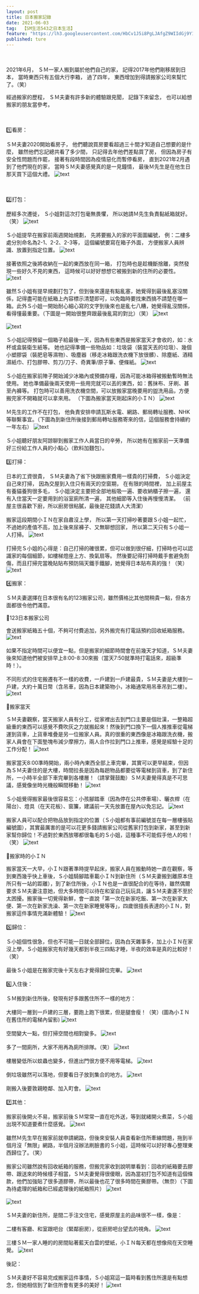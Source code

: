 ```yaml
---
layout: post
title: 日本搬家記錄
date: 2021-06-03
tag:  【SM生活543之日本生活】
feature: "https://lh3.googleusercontent.com/HbCv1J5i8PgLJAfgZ9WIIdGj9Y1xQ7JtftO7SYOX21GHFYl4tImgLQCYQtdTzG3HK7p8sGD0ckspMsrSePSwFEn9lR03Db6VkLPXjC-VJFjXSg8FhPKt5VtJ9hg_EsmSKWiRunlm5aY=w2400"
published: ture
---
```


<br><br>
2021年6月，
ＳＭ一家人搬到屬於他們自己的家，
記得2017年他們剛移居到日本，
當時東西只有五個大行李箱，
過了四年，
東西增加到得請搬家公司來幫忙了。（笑）

經過搬家的歷程，
ＳＭ夫妻有許多新的體驗跟見聞，
記錄下來留念，
也可以給想搬家的朋友當參考。


<br><br>
1️⃣看房：

ＳＭ夫妻2020開始看房子，
他們聽說買房要看超過三十間才知道自己想要的是什麼，
雖然他們忘記總共看了多少間，
只記得去年他們差點買了房，
但因為房子有安全性問題而作罷，
接著有段時間因為疫情惡化而暫停看房，
直到2021年2月遇到了他們現在的家，
當時ＳＭ夫妻感覺真的是一見鐘情，
最後Ｍ先生是在他生日那天買下這個大禮。
![text](https://lh3.googleusercontent.com/JeuUiX1Pnt4BG4eKvb82rbPS2LTlP55kWEJRIgF1ZMisWV_2NVQzU4FVg0HHKeLLvuDH0KZ13W4Coq4iG6RsrqYZCJ3ub3t5_sOitnyKwrAlZ80k1o4QlIGEuUsdBmh7Me8Ar9IQxk0=w2400)


<br><br>
2️⃣打包：

歷經多次遷徙，
Ｓ小姐對這次打包毫無畏懼，
所以她請Ｍ先生負責黏紙箱就好。（笑）
![text](https://lh3.googleusercontent.com/-qR-UI3-GgGZxEe40u7K2Y0YxzI0_dufH-7NM2ccQcJcBRXh-9nBe8iKDTVZsQ1wiy9rffeqGW-8erRJGfNRSyioYi1retRVXQtlQk9crTWndqQaApriIoDzw4WTNhCX2Hkk81l4jwo=w2400)
<br><br>
Ｓ小姐提早在搬家前兩週開始規劃，
先將要搬入的家的平面圖編號，
例：二樓多處分別命名為2-1、2-2、2-3等，
這個編號要寫在箱子外面，
方便搬家人員辨識、放置到指定位置。
![text](https://lh3.googleusercontent.com/I4J9qUBhtXVCbf2LQaXATd6YCqVNp7hr46-dFa5nARn8mwXvu7besxsFrLCccnzO8_NTO6jpVYtvR5_RoIZc9Hek1ZrZwt2pgmraC-qI0PGQL__E96Ozv4ZZGu6qUCBTczrjBUrYsvQ=w2400)
<br><br>
接著依照之後將收納在一起的東西放在同一箱，
打包時也是趁機斷捨離，突然發現一些好久不見的東西，
這時候可以好好想想它被搬到新的住所的必要性。
![text](https://lh3.googleusercontent.com/fj69bdOIeM5WDWpyJBYNBw5UnZ0p4w03rkB-HqTp4Rl7REnjT2tX_YVZ8Jm98B8H9KQLNszOuUIlmaDQodfpfSt74olQx7jk0DQZ-i_CMjekzp77go7gUf-Im4L9wIXlVSuCtseu9Yo=w2400)
<br><br>
雖然Ｓ小姐有提早規劃打包了，但到後來還是有點亂塞，她覺得到最後亂塞沒關係，記得盡可能在紙箱上內容標示清楚即可，以免臨時要找東西搞不請楚在哪一箱。此外Ｓ小姐一開始耐心細心寫的文字到後來也是亂七八糟，她覺得亂沒關係，看得懂最重要。（下圖是一開始很整齊跟最後亂寫的對比）（笑）
![text](https://lh3.googleusercontent.com/4TYVo90jlq48vbDtDiWXSwULazm4zl4aUNQh4CfDC5nYAmKs7yfHYo6sOxqwpLe5wOEOLLkG30-thS6sVzqFHX1XMW9jd8cuJMLWMCwyhZAPwYU99A-CE0rtpP5BCl5H4zwUUVxGhPo=w2400)
<br><br>
![text](https://lh3.googleusercontent.com/CmDEhkmQyqoJ9LGmlyzSCMLVJOYLnnaPrYW0C80DVzcAwb2jq-x7dhuR2_UmP0adC8KKbp2oIxF2w0Gs5kEP1ezvF5_4O0p0rF7yFoIfDIHL0BoIyty-8VhOGbi-JAvNh80QqJ6iIic=w2400)
<br><br>
Ｓ小姐記得預留一個箱子給最後一天，因為有些東西是搬家當天才會收的，如：水杯或盒裝衛生紙等。
她也記得準備一些物品如：垃圾袋（裝當天丟的垃圾）、幾個小塑膠袋（裝肥皂等濕物）、吸塵器（移走冰箱跟洗衣機下放很髒）、除塵紙、酒精濕紙巾、打包膠帶、剪刀/刀子、奇異筆/原子筆、便條紙。
![text](https://lh3.googleusercontent.com/vG0qKktqftVKi05CnbDd4Xax-1Qxe7j5OOYKEVZps3RrmWpAYWxSImy7uNx2ZBts0-sJNRdjXLRrNZufjZGsmdCwzVjzWu5O0EmJKLaxGKmhX5A8HtF7ZPoqf2ntPTCBlv3WJqwMhw0=w2400)
<br><br>
Ｓ小姐在搬家前陣子開始減少冰箱內或預備存糧，因為可能冰箱得被搬動暫時無法使用。
她也準備最後兩天使用一些用完就可以丟的東西，如：舊抹布、牙刷、甚至內褲等。
打包時可以善用洗衣機空間，可以放搬家當晚要用的盥洗用品，方便搬完家不開箱就可以拿來用。
（下圖為搬家當天剛起床的小ＩＮ）
![text](https://lh3.googleusercontent.com/tWCTELW2Abua9smS1yEB1GGRt1e_bHWbC_r8G6en1oigq4KeZwHuGI7nwWMkbxKznto7Z3pcTV90O3Uo13AN24bhSpQZYCt_lw4zkXqaxV5Yb0PcRKUji09qa0QC6C3Cv8urO6NH_2E=w2400)
<br><br>
Ｍ先生的工作不在打包，
他負責安排申請瓦斯水電、網路、郵局轉址服務、NHK等聯繫事宜。（下圖為到新住所後接到郵局轉址服務寄來的信，這個服務會持續約一年左右）
![text](https://lh3.googleusercontent.com/NgEsALXvSMBdHgHmGesQMlR8Lnp58FUcMXmY3KXX_laVfZoPcsDc-MBseobzJ_TAeQYSn25kEsni_2s66ofmqXapMWlhocoUK-aVecvOOjcJr-Z6BYg0vzG-pFDmbvG71rmXV8ilsyk=w2400)
<br><br>
Ｓ小姐聽好朋友阿諒聊到搬家工作人員當日的辛勞，
所以她有在搬家前一天準備好三份給工作人員的小點心（飲料加麵包）。
<br><br>
3️⃣打掃：

日本的工資很貴，
ＳＭ夫妻為了省下快跟搬家費用一樣貴的打掃費，
Ｓ小姐決定自己來打掃，
因為交屋到入住只有兩天的空窗期，
在有限的時間裡，
加上前屋主有養貓養狗很多毛，
Ｓ小姐決定主要把全部地板吸一遍、要收納櫃子擦一遍，
還有入住當天一定要用到的浴室廁所清一遍，
其他細節等入住後再慢慢清潔。
（前屋主很喜歡下廚，所以廚房很粘膩，最後是花錢請人大清潔）
<br><br>
搬家這段期間小ＩＮ在家自肅沒上學，
所以第一天打掃吵著要跟Ｓ小姐一起忙，
不過她的產值不高，加上後來尿褲子、又無聊想回家，
所以第二天只有Ｓ小姐一人打掃。
![text](https://lh3.googleusercontent.com/DtP1pQBecch7_5slWWS3KaP_T9hX0SBPH1q35cROGMv_o3o85gJ8kMdkox4BBAc7fW-H_42KykdE5bf5U2JIquVS-g_XWjo5dJGwFtH183cWj_nIFkGawSAv8QZ-ufXNZpA_onBCC_I=w2400)
<br><br>
打掃完Ｓ小姐的心得是：自己打掃的確很累，但可以做到很仔細，打掃時也可以認識家的每個細節，如樓梯燈座上方、換氣扇等。
然後要記得打掃時戴手套避免割傷，而且打掃完當晚貼貼布預防隔天鐵手鐵腳，她覺得日本貼布真的強！（笑）
![text](https://lh3.googleusercontent.com/poblbpIu5HTUzzKs-eoB6HcscRCx8NMKGUFDK0rDCfjdpR7TKKzxfvW1U6XYqDHS3oyClfu9eqIpgdBfrFNp12STmeseNAkVL75tCKdTmSBQhaE-PxI2nhmz2fwLk4HHWqqwvTJHP-A=w2400)
<br><br>
4️⃣搬家：

ＳＭ夫妻選擇在日本很有名的123搬家公司，雖然價格比其他間稍貴一點，但各方面都很令他們滿意。

🔴123日本搬家公司

會送搬家紙箱五十個，不夠可付費追加，另外搬完有打電話預約回收紙箱服務。
![text](https://lh3.googleusercontent.com/f36_m_FlCm26NMqgXuWzpC1JOq9Fjh6HYt-Th-0PtZxTuj03orYWa_VB-MyabMrMj4KSTBeIdHU9gciscjxoj98-aIBtM8pA3wtv5Wl7rxMmu0NhYVIHiAlFsefEBclpNpIuuGBN_9U=w2400)
<br><br>
如果不指定時間可以便宜一點，但是搬家的細節時間會在前幾天才知道，ＳＭ夫妻後來知道他們被安排早上8:00-8:30來搬（當天7:50就準時打電話來，超級準時！）。
<br><br>
不同形式的住宅搬遷有不一樣的收費，一戶建到一戶建最貴，ＳＭ夫妻是大樓到一戶建，大約十萬日幣（含吊車，因為日本建築物小，冰箱通常用吊車吊到二樓）。
![text](https://lh3.googleusercontent.com/ylr6d1FBsjlQ5WVF4I-Yn_WD2uBtg_5lA7MbUxJjxqln2uIVYawcdZAmXt3S1eJQZKAjNqxZQaob1mUeZx-PtEWEj0z5j0a6alXcUx4nrXSmVI5s1uwYUqTxK7AbHq48pE5IWYNCS2w=w2400)
<br><br>
🔴搬家當天

ＳＭ夫妻觀察，當天搬家人員有分工，從家裡出去到門口主要是個壯漢，一整箱超級重的東西可以感覺不費吹灰之力就搬起來！然後到門口換下一個人推推車從電梯運到貨車，上貨車堆疊是另一位搬家人員。真的很重的東西像是冰箱跟洗衣機，搬家人員會在下面墊塊布減少摩擦力，兩人合作拉到門口上推車，感覺是經驗十足的工作分配！
![text](https://lh3.googleusercontent.com/_J6Yht-6FvYaCJM5XA_aQT9igh9XEzo2xLZv4B4U8Qy7NuV-YtlipENqVOCsd048UdFRIqjtwo_4xKN4KhX9-BL2amz1hy-KSQYkZOY_QnlMRolM5T3ex1bio3lNAZXnOQzsLPo1Rwg=w2400)
<br><br>
搬家當天8:00準時開始，兩小時內東西全部上車完畢，其實可以更早結束，但因為ＳＭ夫妻住的是大樓，時間拉長是因為每趟物品都要從等電梯到貨車，到了新住所，一小時半全部下車完畢到各樓層！（請掌聲鼓勵）ＳＭ夫妻覺得真是不可思議，感覺像坐時光機般瞬間移動！
![text](https://lh3.googleusercontent.com/8I2Wl4fRHp9KEx142S0v0KKn7jACT4lpQ-6iuleFYmXhX-nFdKm58y-tfewAopwvpNDshUtcyEyCHbyR3GPDH6Gpk29xCUxunXYnTAMCLvCp1iCpEGTjXTwAeHNaksjBK-rOM0_HuJs=w2400)
<br><br>
Ｓ小姐覺得搬家最後很容易忘：小孩腳踏車（因為停在公共停車場）、曬衣桿（在陽台）、燈具（在天花板）、窗簾，建議前一天先放置在屋內以免忘記。
![text](https://lh3.googleusercontent.com/NBzc9vSRy4ZYGQ0IQHzle3vp_pgRciZzgG_mzlwxFQz7sqDULV0s6OBbTyfodkhggaeXen11MYyyaSPMQ_YNU-4vbVUW7H9MxN79A_-CtY-ebkG4IHLisinUwH8CiiWQgslDyMv2srQ=w2400)
<br><br>
搬家人員可以配合把物品放到指定的位置（Ｓ小姐都有事前編號並在每一層樓張貼編號圖），其實最厲害的是可以花更多錢請搬家公司從舊家打包到新家，甚至到新家幫你歸位！不過對於東西放哪都很龜毛的Ｓ小姐，這種事不可能假手他人的啦！（笑）
![text](https://lh3.googleusercontent.com/8K5nQSz1pfI_BEioZNdxy4lbQSVdBygVIUUBwpp1ya1238OYa0pF-V-YgmY-vlOJ7jsNA1xcHM7hJT-xfNK1Pc1tzCMuox_b5B1m3aD0Nth24YrRd2N7EaJpMVdhyxlStjVyy_OsDGc=w2400)
<br><br>
🔴搬家時的小ＩＮ

搬家當天一大早，小ＩＮ跟著準時提早起床，搬家人員在搬動時她一直在觀察，等到東西幾乎快上車後，Ｓ小姐騎腳踏車載小ＩＮ到新住所（ＳＭ夫妻搬到離原本住所只有一站的距離），到了新住所後，小ＩＮ也是一直很配合的在等待，雖然偶爾要求ＳＭ夫妻注意她，但大多時間可以待在和室自己玩玩具，讓ＳＭ夫妻還不至於太困擾。搬家後一切覺得新鮮，會一直說「第一次在新家吃飯、第一次在新家大便、第一次在新家洗澡、第一次在新家睡覺等等」，四歲很擅長表達的小ＩＮ，對搬家這件事情充滿新體驗！
![text](https://lh3.googleusercontent.com/SN4EZuQQ13UF4ZLp-MEvulTNOiEb7k6Nqnizcs8uXCUngJu0_qewV0-l-urX-pf6cnNRyW-xcj5ZssSLwgZEtQ-2rs5mw5ArEzfN1Y2ot-1ZmMXiZqRoBoCpbQWyFyiOofuhbAtwNrw=w2400)
<br><br>
5️⃣歸位：

Ｓ小姐個性很急，但也不可能一日就全部歸位，因為白天雜事多，加上小ＩＮ在家沒上學，Ｓ小姐搬家完有好幾天都到半夜三四點才睡，半夜的效率是真的比較好！（笑）
<br><br>
最後Ｓ小姐是在搬家完後十天左右才覺得歸位完畢。
![text](https://lh3.googleusercontent.com/C8XL3cPvewE4YdtYCETmiKuRjJhCXyPa5gHTWk6bzI2cJvuP0igQu9zvHgh8LZirj37NvYs4pTMjoDdoUc-dYbN-H-zT4b_O93SOBRlndkKcQyExdke9ZsVO642z4Z5l8cB6wz939_0=w2400)
<br><br>
6️⃣入住後：

ＳＭ搬到新住所後，發現有好多跟舊住所不一樣的地方：
<br><br>
大樓同一層到一戶建的三層，要跑上跑下很累，但是腿會瘦！（笑）(圖為小ＩＮ在舊住所的電梯內留影)
![text](https://lh3.googleusercontent.com/ziNNvTRHmQO3ct8MsAL8RbOgsAIeqCQqlf192gbsZgi2jLLrDa_Jq8zRDxox4sdx1M7dfT8UTtIA-e3r7j43ardG6E7xvISSsaUQMbTUwanCqZaFtPrs0mCuJpXSTtPhzhiWbxX1cBY=w2400)
<br><br>
空間變大一點，但打掃空間也相對變多。
![text](https://lh3.googleusercontent.com/HbCv1J5i8PgLJAfgZ9WIIdGj9Y1xQ7JtftO7SYOX21GHFYl4tImgLQCYQtdTzG3HK7p8sGD0ckspMsrSePSwFEn9lR03Db6VkLPXjC-VJFjXSg8FhPKt5VtJ9hg_EsmSKWiRunlm5aY=w2400)
<br><br>
多了一間廁所，大家不用再為廁所排隊。（笑）
![text](https://lh3.googleusercontent.com/-6am2A_51YVAHrLv0izomFbaW46-qqLGs9Sl3byOw-SaExAQTOjzK_QX3FiXkmZojvcYnmFb4it_eHFJ4y2sgAmzlZ8YSUf7tpNaAeeQEGB7DYZ2qy8aWDnOZ4yOyuEJOPJM1Y9C07w=w2400)
<br><br>
樓層變低所以蚊蟲也變多，但進出門很方便不用等電梯。
![text](https://lh3.googleusercontent.com/qZh_rRV2Wr8r_XZpPemmv4CXbarwV7WqHBh0BtfuOC3D0oJMsEGgP8ftCSy4j_nfV8BowueoNxFB3WjKpz33UP8FDWXd57kg07_CLuTMDP0FH3oqe1VpTcqy_vbjJ9N6SiE9hEVvuFM=w2400)
<br><br>
倒垃圾雖然可以落地，但要看日子放到集合的地方。
![text](https://lh3.googleusercontent.com/_Y2YxzdCy_03xOaziIyBXebsZtNDCd2NuNUu_LAj5ULrv-Q-yC3IAr9mdOW800JJHlZoDb9MK9T_vNil7BI_-o3Vb2rF7fLb5YSvhP4XehwUF0sbnIdxBaf88YMZwyFQNZbCWe9359Y=w2400)
<br><br>
剛搬入後要敦親睦鄰、加入町會。
![text](https://lh3.googleusercontent.com/uR40_QwOsj5MBJqbJ_VFfjBKVoL0Svs4H0L4sd0vAiJD6qUb7nveTkiFlElX5d2x1ODY_i7lUtxblyq3L3YuxJQoLrzpoFJ3LVW5v2iPVKk4FNoisw3xbMZrKI59yFmR50Hiqd0IPeI=w2400)
<br><br>
7️⃣其他：

搬家前後開火不易，搬家前後ＳＭ常常一直在吃外送，等到就緒開火煮菜，Ｓ小姐出現不知道要煮什麼感覺。
![text](https://lh3.googleusercontent.com/tq-7oNMVInTH5E_Rndu_sAnvFeKaSYO6-DMwdULT4kfZj_3938PWN5FWej5EYJ6cJFoJ8xNYHZwx5xlq6a2LIkGPVKEkYnCOTaLt-rooQ_MI22T1pHFNeKelZ8WvVf7ZyoI8hABnuns=w2400)
<br><br>
雖然Ｍ先生早在搬家前就申請網路，但後來安裝人員查看新住所牽線問題，拖到半個月沒「無限」網路，半個月沒辦法刷臉書的Ｓ小姐，這時候可以好好專心整理東西歸位了。（笑）
<br><br>
搬家公司雖然說有回收紙箱的服務，但搬完家收到說明單看到：回收的紙箱要去膠帶、跟送來的時候樣子相當，ＳＭ夫妻覺得很傻眼，因為當初打包不知道有這個條款，他們加強貼了很多道膠帶，所以最後也花了很多時間在撕膠帶。（無奈）（下圖為待處理的紙箱和已經處理後的紙箱照片）
![text](https://lh3.googleusercontent.com/-bsyNxKme3lCbZ-D-AGWmV28_AjfOsbWfBaqF3j4EgrSI1b_gdSKts82R-OFSEsqR8IB8BkuxNmmY7cANODxXxlfhgiEvlrQ6R5kMm_u2pupgQzHcilZlUr4FIKffeXpMnqEil_bK2Y=w2400)
<br><br>
![text](https://lh3.googleusercontent.com/7evaantq0L-ndpim5TTnNN4hqO6_hYkyaOsIieDand-jK2J7ftn5T5uWkF9NWJRWMZeSI2HzNLSRgkV5r5O7__dG6XEgokgh9S1Q5OvNr0ss0_ENnq4XGP1bj7aOEVajiRMXlbgFIHo=w2400)
<br><br>
ＳＭ夫妻的新住所，是間二手注文住宅，感覺原屋主的品味很不一樣，像是：
<br><br>
二樓有客廳、和室跟吧台（緊鄰廚房），從廚房吧台望去的視角。
![text](https://lh3.googleusercontent.com/iDf7Cr2gu0JsNv6D7aA16_Kx9ipg7EMPRfAC7kHfeVg6GHmDrbf69T90Dylqlva46Qd7kMrnOzTKLXMhjTmjnEiUe054pU7iiIQLQog8g-zihLnYUJro4_q26Fiq9qr_HcZQ4qweFK0=w2400)
<br><br>
三樓ＳＭ一家人睡的的房間貼著藍天白雲的壁紙，小ＩＮ每天都在想像飛在天空睡覺。
![text](https://lh3.googleusercontent.com/ohwK5LNQcJpWIRbTPB8SiIMxhjt_04nXHhzEYAN9dNPZW3bLPINV7boSF_ILdVacWaG39G-aVDk6rGDUt-lrBah_S2J-4tIGlxk_5hgjmQoutco3y3PHkyHk_LpitUCfjckLzZH3hgo=w2400)
<br><br>
後記：
<br><br>
ＳＭ夫妻好不容易完成搬家這件事情，Ｓ小姐寫這一篇時看到舊住所還是有點想念，但她相信到了新住所會有更多的美好！
![text](https://lh3.googleusercontent.com/4yzdKYA-6ATBCppWMiETea38RlI0f0lJJzEKh-ogDMYu8_NMd9GeslW1WYNVfF2zwQFUM4ruUU7JyQ7faoITT0OL0tmM9kE4qyAMr0vhfyaBTT8DbG7dgS1dt3xkwV35GR-Lbb-eo7g=w2400)
